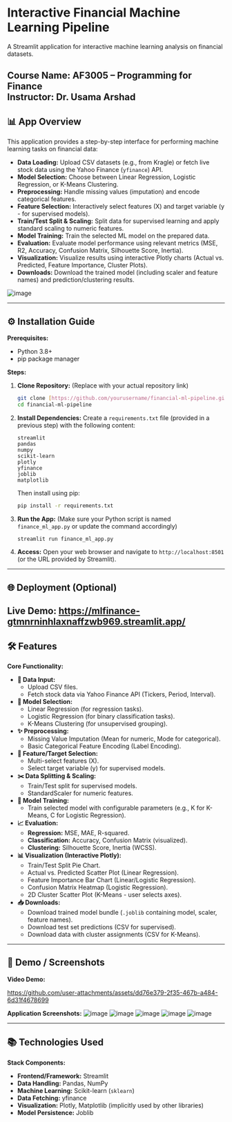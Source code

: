 # Interactive Financial Machine Learning Pipeline

A Streamlit application for interactive machine learning analysis on financial datasets.

**Course Name:** AF3005 – Programming for Finance  
**Instructor:** Dr. Usama Arshad 
---

## 📊 App Overview
This application provides a step-by-step interface for performing machine learning tasks on financial data:
-   **Data Loading:** Upload CSV datasets (e.g., from Kragle) or fetch live stock data using the Yahoo Finance (`yfinance`) API.
-   **Model Selection:** Choose between Linear Regression, Logistic Regression, or K-Means Clustering.
-   **Preprocessing:** Handle missing values (imputation) and encode categorical features.
-   **Feature Selection:** Interactively select features (X) and target variable (y - for supervised models).
-   **Train/Test Split & Scaling:** Split data for supervised learning and apply standard scaling to numeric features.
-   **Model Training:** Train the selected ML model on the prepared data.
-   **Evaluation:** Evaluate model performance using relevant metrics (MSE, R2, Accuracy, Confusion Matrix, Silhouette Score, Inertia).
-   **Visualization:** Visualize results using interactive Plotly charts (Actual vs. Predicted, Feature Importance, Cluster Plots).
-   **Downloads:** Download the trained model (including scaler and feature names) and prediction/clustering results.
  
![image](https://github.com/user-attachments/assets/4b50d827-2b66-4a94-9ffb-703d1ac0d897)

---

## ⚙️ Installation Guide
**Prerequisites:**
-   Python 3.8+
-   pip package manager

**Steps:**
1.  **Clone Repository:** (Replace with your actual repository link)
    ```bash
    git clone [https://github.com/yourusername/financial-ml-pipeline.git](https://github.com/yourusername/financial-ml-pipeline.git)
    cd financial-ml-pipeline
    ```
2.  **Install Dependencies:** Create a `requirements.txt` file (provided in a previous step) with the following content:
    ```text
    streamlit
    pandas
    numpy
    scikit-learn
    plotly
    yfinance
    joblib
    matplotlib
    ```
    Then install using pip:
    ```bash
    pip install -r requirements.txt
    ```
3.  **Run the App:** (Make sure your Python script is named `finance_ml_app.py` or update the command accordingly)
    ```bash
    streamlit run finance_ml_app.py
    ```
4.  **Access:** Open your web browser and navigate to `http://localhost:8501` (or the URL provided by Streamlit).

---

## 🌐 Deployment (Optional)

**Live Demo:**
https://mlfinance-gtmnrninhlaxnaffzwb969.streamlit.app/
---

## 🛠️ Features
**Core Functionality:**

* **💾 Data Input:**
    * Upload CSV files.
    * Fetch stock data via Yahoo Finance API (Tickers, Period, Interval).
* **🤖 Model Selection:**
    * Linear Regression (for regression tasks).
    * Logistic Regression (for binary classification tasks).
    * K-Means Clustering (for unsupervised grouping).
* **✨ Preprocessing:**
    * Missing Value Imputation (Mean for numeric, Mode for categorical).
    * Basic Categorical Feature Encoding (Label Encoding).
* **🎯 Feature/Target Selection:**
    * Multi-select features (X).
    * Select target variable (y) for supervised models.
* **✂️ Data Splitting & Scaling:**
    * Train/Test split for supervised models.
    * StandardScaler for numeric features.
* **🧠 Model Training:**
    * Train selected model with configurable parameters (e.g., K for K-Means, C for Logistic Regression).
* **📈 Evaluation:**
    * **Regression:** MSE, MAE, R-squared.
    * **Classification:** Accuracy, Confusion Matrix (visualized).
    * **Clustering:** Silhouette Score, Inertia (WCSS).
* **📊 Visualization (Interactive Plotly):**
    * Train/Test Split Pie Chart.
    * Actual vs. Predicted Scatter Plot (Linear Regression).
    * Feature Importance Bar Chart (Linear/Logistic Regression).
    * Confusion Matrix Heatmap (Logistic Regression).
    * 2D Cluster Scatter Plot (K-Means - user selects axes).
* **📥 Downloads:**
    * Download trained model bundle (`.joblib` containing model, scaler, feature names).
    * Download test set predictions (CSV for supervised).
    * Download data with cluster assignments (CSV for K-Means).

---

## 📸 Demo / Screenshots


**Video Demo:**


https://github.com/user-attachments/assets/dd76e379-2f35-467b-a484-6d31f4678699


**Application Screenshots:**
![image](https://github.com/user-attachments/assets/42c5b4d4-539c-4b6a-b2b5-32a8fc601f92)
![image](https://github.com/user-attachments/assets/2d0d21cb-b8a5-4991-9349-acb3232a533a)
![image](https://github.com/user-attachments/assets/ce0b77fc-338a-4c2d-a897-1e2b7989ce79)
![image](https://github.com/user-attachments/assets/5e8e7848-b8e4-431e-bc0c-bd806561e6b4)
![image](https://github.com/user-attachments/assets/f12112ae-c77c-406e-84a3-f31f5acd9410)


---

## 📚 Technologies Used
**Stack Components:**

* **Frontend/Framework:** Streamlit
* **Data Handling:** Pandas, NumPy
* **Machine Learning:** Scikit-learn (`sklearn`)
* **Data Fetching:** yfinance
* **Visualization:** Plotly, Matplotlib (implicitly used by other libraries)
* **Model Persistence:** Joblib
